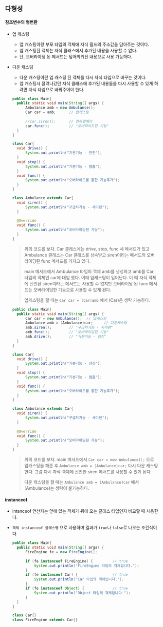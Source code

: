 ## 다형성

#### 참조변수의 형변환

- 업 캐스팅

  - 업 캐스팅이랑 부모 타입의 객체에 자식 필드의 주소값을 담아주는 것이다.
  - 업 캐스팅된 객체는 자식 클래스에서 추가된 내용을 사용할 수 없다.
  - 단, 오버라이딩 된 메서드는 덮어씌워진 내용으로 사용 가능하다.

- 다운 캐스팅

  - 다운 캐스팅이란 업 캐스팅 된 객체를 다시 자식 타입으로 바꾸는 것이다.
  - 업 캐스팅시 잘려나갔던 자식 클래스에 추가된 내용들을 다시 사용할 수 있게 하려면 자식 타입으로 바꿔주어야 한다.

  ```` java
  public class Main{
  	public static void main(String[] args) {
  		Ambulance amb = new Ambulance();
  		Car car = amb;		// 업캐스팅
  		
  		//car.siren();		// 컴파일에러
  		car.func();			// "오버라이드된 기능"
  	}
  }
  
  class Car{
  	void drive() {
  		System.out.println("기본기능 - 전진");
  	}
  	void stop() {
  		System.out.println("기본기능 - 멈춤");
  	}
  	void func() {
  		System.out.println("오버라이드를 통한 기능추가");
  	}
  }
  
  class Ambulance extends Car{
  	void siren() {
  		System.out.println("구급차기능 - 사이렌");
  	}
  	
  	@Override
  	void func() {
  		System.out.println("오버라이딩된 기능");
  	}
  }
  ````

  > 위의 코드를 보자. Car 클래스에는 drive, stop, func 세 메서드가 있고 Ambulance 클래스는 Car 클래스를 상속받고 siren이라는 메서드와 오버라이딩된 func 메서드를 가지고 있다.
  >
  > main 메서드에서 Ambulance 타입의 객체 amb를 생성하고 amb를 Car 타입의 객체인 car에 대입 했다. 이때 업캐스팅이 일어난다. 이 때 자식 객체에 선언된 siren이라는 메서드는 사용할 수 없지만 오버라이딩 된 func 메서드는 오버라이딩한 기능으로 사용할 수 있게 된다.
  >
  > 업캐스팅을 할 때는 `Car car = (Car)amb` 에서 (Car)은 생략 가능하다.

  ````java
  public class Main{
  	public static void main(String[] args) {
  		Car car = new Ambulance();	// 업캐스팅
  		Ambulance amb = (Ambulance)car;		// 다운캐스팅
  		amb.siren();		// "구급차기능 - 사이렌"
  		amb.func();			// "오버라이딩된 기능"
  		amb.drive();		// "기본기능 - 전진"
  	}
  }
  
  class Car{
  	void drive() {
  		System.out.println("기본기능 - 전진");
  	}
  	void stop() {
  		System.out.println("기본기능 - 멈춤");
  	}
  	void func() {
  		System.out.println("오버라이드를 통한 기능추가");
  	}
  }
  
  class Ambulance extends Car{
  	void siren() {
  		System.out.println("구급차기능 - 사이렌");
  	}
  	
  	@Override
  	void func() {
  		System.out.println("오버라이딩된 기능");
  	}
  }
  ````

  > 위의 코드를 보자. main 메서드에서 `Car car = new Ambulance();` 으로 업캐스팅을 해준 후 `Ambulance amb = (Ambulance)car;` 다시 다운 캐스팅 한다. 그럼 다시 자식 객체에 선언한 siren 메서드를 사용할 수 있게 된다.
  >
  > 다운 캐스팅을 할 때는 `Ambulance amb = (Ambulance)car` 에서 (Ambulance)는 생략이 불가능하다.

#### instanceof

- intanceof 연산자는 앞에 있는 객체가 뒤에 오는 클래스 타입인지 비교할 때 사용한다.

- `객체 instanceof 클래스명` 으로 사용하며 결과가 `true`나 `false`로 나오는 조건식이다.

  ````java
  public class Main{
  	public static void main(String[] args) {
  		FireEngine fe = new FireEngine();
  		
  		if (fe instanceof FireEngine) {			// true
  			System.out.println("FireEngine 타입의 객체입니다.");
  		}
  		if (fe instanceof Car) {				// true
  			System.out.println("Car 타입의 객체입니다.");
  		}
  		if (fe instanceof Object) {				// true
  			System.out.println("Object 타입의 객체입니다.");
  		}
  	}
  }
  
  class Car{}
  class FireEngine extends Car{}
  ````

  

